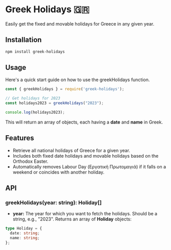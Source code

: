 # Greek Holidays 🇬🇷

Easily get the fixed and movable holidays for Greece in any given year.

## Installation

```bash
npm install greek-holidays
```

## Usage

Here's a quick start guide on how to use the greekHolidays function.

```typescript
const { greekHolidays } = require('greek-holidays');

// Get holidays for 2023
const holidays2023 = greekHolidays("2023");

console.log(holidays2023);
```

This will return an array of objects, each having a **date** and **name** in Greek.

## Features

- Retrieve all national holidays of Greece for a given year.
- Includes both fixed date holidays and movable holidays based on the Orthodox Easter.
- Automatically removes Labour Day (Εργατική Πρωτομαγιά) if it falls on a weekend or coincides with another holiday.


## API

### greekHolidays(year: string): Holiday[]
- **year:** The year for which you want to fetch the holidays. Should be a string, e.g., "2023".
Returns an array of **Holiday** objects:

```typescript
type Holiday = {
  date: string;
  name: string;
};
```